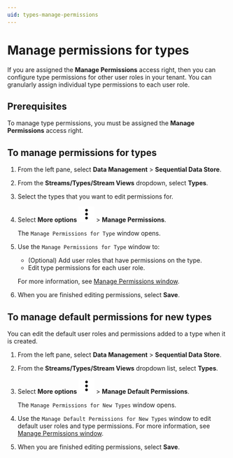 ```yaml
---
uid: types-manage-permissions
---
```


# Manage permissions for types

If you are assigned the **Manage Permissions** access right, then you can configure type permissions for other user roles in your tenant. You can granularly assign individual type permissions to each user role.

## Prerequisites

To manage type permissions, you must be assigned the **Manage Permissions** access right.

## To manage permissions for types

1. From the left pane, select **Data Management** > **Sequential Data Store**.

1. From the **Streams/Types/Stream Views** dropdown, select **Types**.

1. Select the types that you want to edit permissions for.

1. Select **More options** ![More options icon](../../../_icons/default/dots-vertical.svg) > **Manage Permissions**.  

    The `Manage Permissions for Type` window opens.

1. Use the `Manage Permissions for Type` window to:

    - (Optional) Add user roles that have permissions on the type.
    - Edit type permissions for each user role.

    For more information, see [Manage Permissions window](xref:permissions-management#manage-permissions-window).

1. When you are finished editing permissions, select **Save**.

## To manage default permissions for new types

You can edit the default user roles and permissions added to a type when it is created.

1. From the left pane, select **Data Management** > **Sequential Data Store**.

1. From the **Streams/Types/Stream Views** dropdown list, select **Types**.

1. Select **More options** ![More options icon](../../../_icons/default/dots-vertical.svg) > **Manage Default Permissions**.  

    The `Manage Permissions for New Types` window opens.

1. Use the `Manage Default Permissions for New Types` window to edit default user roles and type permissions. For more information, see [Manage Permissions window](xref:permissions-management#manage-permissions-window).

1. When you are finished editing permissions, select **Save**.